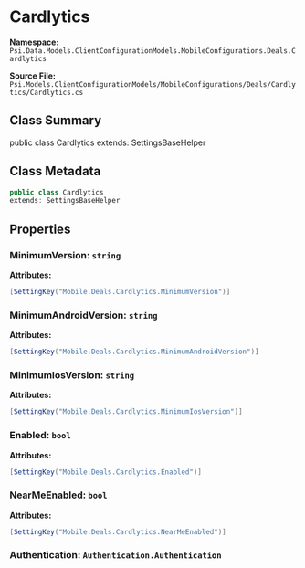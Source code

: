 # Cardlytics

**Namespace:** `Psi.Data.Models.ClientConfigurationModels.MobileConfigurations.Deals.Cardlytics`

**Source File:** `Psi.Models.ClientConfigurationModels/MobileConfigurations/Deals/Cardlytics/Cardlytics.cs`

## Class Summary

public class Cardlytics
extends: SettingsBaseHelper

## Class Metadata

```typescript
public class Cardlytics
extends: SettingsBaseHelper
```

## Properties

### MinimumVersion: `string`

**Attributes:**
```csharp
[SettingKey("Mobile.Deals.Cardlytics.MinimumVersion")]
```

### MinimumAndroidVersion: `string`

**Attributes:**
```csharp
[SettingKey("Mobile.Deals.Cardlytics.MinimumAndroidVersion")]
```

### MinimumIosVersion: `string`

**Attributes:**
```csharp
[SettingKey("Mobile.Deals.Cardlytics.MinimumIosVersion")]
```

### Enabled: `bool`

**Attributes:**
```csharp
[SettingKey("Mobile.Deals.Cardlytics.Enabled")]
```

### NearMeEnabled: `bool`

**Attributes:**
```csharp
[SettingKey("Mobile.Deals.Cardlytics.NearMeEnabled")]
```

### Authentication: `Authentication.Authentication`
